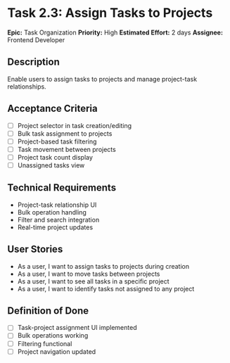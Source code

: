 # Task 2.3: Assign Tasks to Projects

**Epic:** Task Organization
**Priority:** High
**Estimated Effort:** 2 days
**Assignee:** Frontend Developer

## Description
Enable users to assign tasks to projects and manage project-task relationships.

## Acceptance Criteria
- [ ] Project selector in task creation/editing
- [ ] Bulk task assignment to projects
- [ ] Project-based task filtering
- [ ] Task movement between projects
- [ ] Project task count display
- [ ] Unassigned tasks view

## Technical Requirements
- Project-task relationship UI
- Bulk operation handling
- Filter and search integration
- Real-time project updates

## User Stories
- As a user, I want to assign tasks to projects during creation
- As a user, I want to move tasks between projects
- As a user, I want to see all tasks in a specific project
- As a user, I want to identify tasks not assigned to any project

## Definition of Done
- [ ] Task-project assignment UI implemented
- [ ] Bulk operations working
- [ ] Filtering functional
- [ ] Project navigation updated